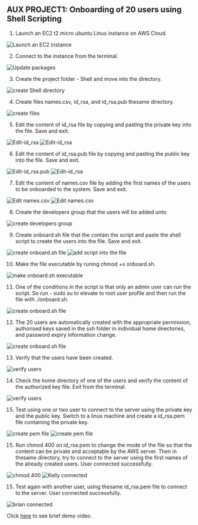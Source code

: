         
## AUX PROJECT1: Onboarding of 20 users using Shell Scripting

1. Launch an EC2 t2 micro ubuntu Linux instance on AWS Cloud.

![Launch an EC2 instance](./images/ec2-instance.jpg)

2. Connect to the instance from the terminal.

![Update packages](./images/connect-2-ec2.jpg)

3. Create the project folder - Shell and move into the directory.

![create Shell directory](./images/create-Shell-directory.jpg)


4. Create files names.csv, id_rsa, and id_rsa.pub thesame directory.

![create files](./images/create-files.jpg)

5. Edit the content of id_rsa file by copying and pasting the private key into the file. Save and exit.

![Edit-id_rsa](./images/edit-id_rsa.jpg)
![Edit-id_rsa](./images/edit-id_rsa2.jpg)

6. Edit the content of id_rsa.pub file by copying and pasting the public key into the file. Save and exit.

![Edit-id_rsa.pub](./images/edit-id_rsa.pub.jpg)
![Edit-id_rsa](./images/edit-id_rsa.pub2.jpg)

7. Edit the content of names.csv file by adding the first names of the users to be onboarded to the system. Save and exit.

![Edit names.csv](./images/edit-names.csv.jpg)
![Edit names.csv](./images/edit-names.csv2.jpg)

8. Create the developers group that the users will be added unto.

![create developers group](./images/add-group.jpg)

9. Create onboard.sh file that the contain the script and paste the shell script to create the users into the file. Save and exit.

![create onboard.sh file](./images/create-script.jpg)
![add script into the file](./images/create-script2.jpg)

10. Make the file executable by runing chmod +x onboard.sh.

![make onboard.sh executable](./images/make-onboard.sh-exec.jpg)

11. One of the conditions in the script is that only an admin user can run the script. So run - sudo su to elevate to root user profile and then run the file with ./onboard.sh. 

![create onboard.sh file](./images/run-onboard.sh.jpg)

12. The 20 users are automatically created with the appropriate permission, authorised keys saved in the ssh folder in individual home directories, and password expiry information change.

![create onboard.sh file](./images/users-created.jpg)

13. Verify that the users have been created.

![verify users](./images/users-created2.jpg)

14. Check the home directory of one of the users and verify the content of the authorized key file. Exit from the terminal.

![verify users](./images/kelly-home.jpg)

15. Test using one or two user to connect to the server using the private key and the public key. Switch to a linux machine and create a id_rsa.pem file containing the private key.

![create pem file](./images/create-id_rsa.pem.jpg)
![create pem file](./images/create-id_rsa.pem2.jpg)

15. Run chmod 400 on id_rsa.pem to change the mode of the file so that the content can be private and acceptable by the AWS server. Then in thesame directory, try to connect to the server using the first names of the already created users. User connected successfully.

![chmod 400](./images/chmod-400.jpg)
![Kelly connected](./images/kelly-connected.jpg)

15. Test again with another user, using thesame id_rsa.pem file to connect to the server. User connected successfully.

![brian connected](./images/brian-connected.jpg)

Click [here](https://drive.google.com/file/d/1mFpA3QbcExKJv6KX2fYoyBhnueBYbOoN/view) to see brief demo video.